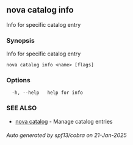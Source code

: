 ## nova catalog info

Info for specific catalog entry

### Synopsis

Info for specific catalog entry

```
nova catalog info <name> [flags]
```

### Options

```
  -h, --help   help for info
```

### SEE ALSO

* [nova catalog](nova_catalog.md)	 - Manage catalog entries

###### Auto generated by spf13/cobra on 21-Jan-2025
